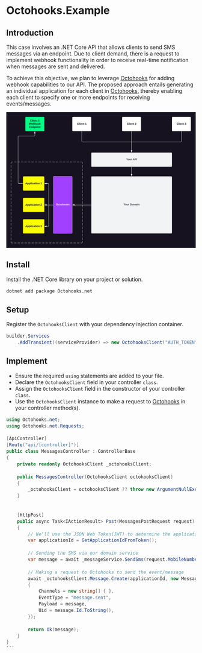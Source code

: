 # Octohooks.Example

## Introduction

This case involves an .NET Core API that allows clients to send SMS messages via an endpoint. Due to client demand, there is a request to implement webhook functionality in order to receive real-time notification when messages are sent and delivered.

To achieve this objective, we plan to leverage [Octohooks](https://octohooks.com) for adding webhook capabilities to our API. The proposed approach entails generating an individual application for each client in [Octohooks](https://octohooks.com), thereby enabling each client to specify one or more endpoints for receiving events/messages.

![Octohooks](Assets/diagram.png)

## Install

Install the .NET Core library on your project or solution.

```bash
dotnet add package Octohooks.net
```

## Setup

Register the `OctohooksClient` with your dependency injection container.

```csharp
builder.Services
    .AddTransient((serviceProvider) => new OctohooksClient("AUTH_TOKEN"));
```

## Implement

* Ensure the required `using` statements are added to your file.
* Declare the `OctohooksClient` field in your controller `class`.
* Assign the `OctohooksClient` field in the constructor of your controller `class`.
* Use the `OctohooksClient` instance to make a request to [Octohooks](https://octohooks.com) in your controller method(s).

````csharp
using Octohooks.net;
using Octohooks.net.Requests;

[ApiController]
[Route("api/[controller]")]
public class MessagesController : ControllerBase
{
    private readonly OctohooksClient _octohooksClient;

    public MessagesController(OctohooksClient octohooksClient)
    {
        _octohooksClient = octohooksClient ?? throw new ArgumentNullException(nameof(octohooksClient));
    }


    [HttpPost]
    public async Task<IActionResult> Post(MessagesPostRequest request)
    {
        // We'll use the JSON Web Token(JWT) to determine the applicationId of the client making the request
        var applicationId = GetApplicationIdFromToken();

        // Sending the SMS via our domain service
        var message = await _messageService.SendSms(request.MobileNumber, request.Body);

        // Making a request to Octohooks to send the event/message
        await _octohooksClient.Message.Create(applicationId, new MessageRequest
        {
            Channels = new string[] { },
            EventType = "message.sent",
            Payload = message,
            Uid = message.Id.ToString(),
        });

        return Ok(message);
    }
}
```
